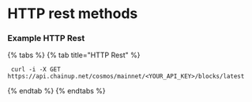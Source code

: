 # HTTP rest methods

### Example HTTP Rest

{% tabs %}
{% tab title="HTTP Rest" %}
```
 curl -i -X GET https://api.chainup.net/cosmos/mainnet/<YOUR_API_KEY>/blocks/latest
```
{% endtab %}
{% endtabs %}
